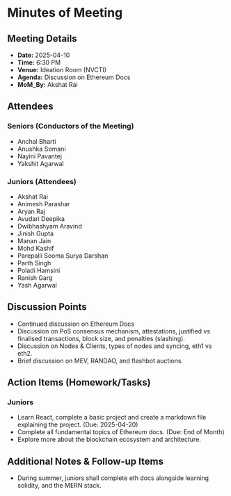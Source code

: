 # Minutes of Meeting

## Meeting Details
- **Date:** 2025-04-10
- **Time:** 6:30 PM
- **Venue:** Ideation Room (NVCTI)
- **Agenda:** Discussion on Ethereum Docs
- **MoM_By:** Akshat Rai

## Attendees
### Seniors (Conductors of the Meeting)
- Anchal Bharti
- Anushka Somani
- Nayini Pavantej
- Yakshit Agarwal

### Juniors (Attendees)
- Akshat Rai
- Animesh Parashar
- Aryan Raj
- Avudari Deepika
- Dwibhashyam Aravind
- Jinish Gupta
- Manan Jain
- Mohd Kashif
- Parepalli Sooma Surya Darshan
- Parth Singh
- Poladi Hamsini
- Ranish Garg
- Yash Agarwal

## Discussion Points
- Continued discussion on Ethereum Docs
- Discussion on PoS consensus mechanism, attestations, justified vs finalised transactions, block size, and penalties (slashing).
- Discussion on Nodes & Clients, types of nodes and syncing, eth1 vs eth2.
- Brief discussion on MEV, RANDAO, and flashbot auctions.

## Action Items (Homework/Tasks)
### Juniors
- Learn React, complete a basic project and create a markdown file explaining the project. (Due: 2025-04-20)
- Complete all fundamental topics of Ethereum docs. (Due: End of Month)
- Explore more about the blockchain ecosystem and architecture.

## Additional Notes & Follow-up Items
- During summer, juniors shall complete eth docs alongside learning solidity, and the MERN stack.
